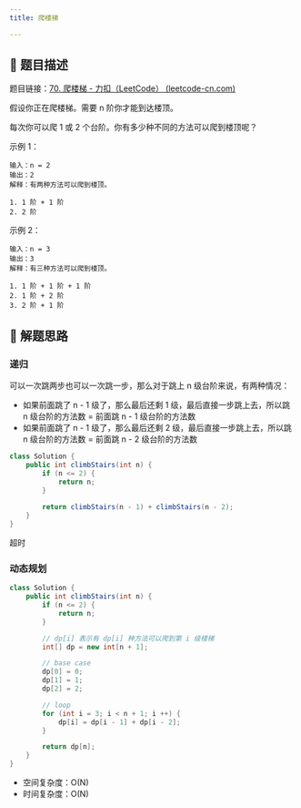 ```yaml
---
title: 爬楼梯

---
```


## 📃 题目描述

题目链接：[70. 爬楼梯 - 力扣（LeetCode） (leetcode-cn.com)](https://leetcode-cn.com/problems/climbing-stairs/)

假设你正在爬楼梯。需要 n 阶你才能到达楼顶。

每次你可以爬 1 或 2 个台阶。你有多少种不同的方法可以爬到楼顶呢？

示例 1：

```
输入：n = 2
输出：2
解释：有两种方法可以爬到楼顶。

1. 1 阶 + 1 阶
2. 2 阶
```

示例 2：

```
输入：n = 3
输出：3
解释：有三种方法可以爬到楼顶。

1. 1 阶 + 1 阶 + 1 阶
2. 1 阶 + 2 阶
3. 2 阶 + 1 阶
```



## 🔔 解题思路

### 递归

可以一次跳两步也可以一次跳一步，那么对于跳上 n 级台阶来说，有两种情况：

- 如果前面跳了 n - 1 级了，那么最后还剩 1 级，最后直接一步跳上去，所以跳 n 级台阶的方法数 = 前面跳 n - 1 级台阶的方法数
- 如果前面跳了 n - 1 级了，那么最后还剩 2 级，最后直接一步跳上去，所以跳 n 级台阶的方法数 = 前面跳 n - 2 级台阶的方法数

```java
class Solution {
    public int climbStairs(int n) {
        if (n <= 2) {
            return n;
        }
        
        return climbStairs(n - 1) + climbStairs(n - 2);
    }
}
```

超时

### 动态规划


```java
class Solution {
    public int climbStairs(int n) {
        if (n <= 2) {
            return n;
        }

        // dp[i] 表示有 dp[i] 种方法可以爬到第 i 级楼梯
        int[] dp = new int[n + 1];

        // base case
        dp[0] = 0;
        dp[1] = 1;
        dp[2] = 2;

        // loop
        for (int i = 3; i < n + 1; i ++) {
            dp[i] = dp[i - 1] + dp[i - 2];
        }

        return dp[n];
    }
}
```

- 空间复杂度：O(N)
- 时间复杂度：O(N)

